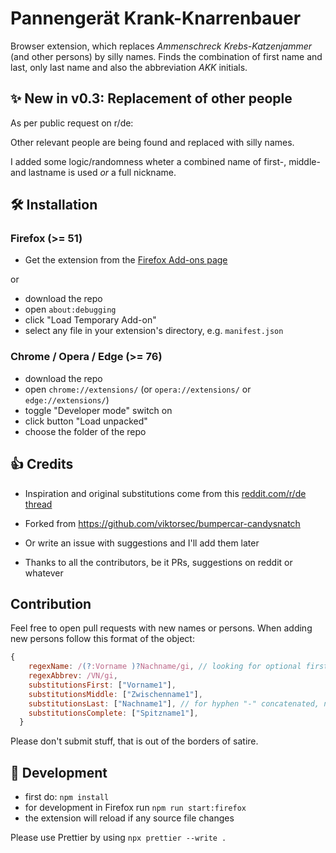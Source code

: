# Pannengerät Krank-Knarrenbauer

Browser extension, which replaces _Ammenschreck Krebs-Katzenjammer_ (and other persons) by silly names.
Finds the combination of first name and last, only last name and also the abbreviation _AKK_ initials.

## ✨ New in v0.3: Replacement of other people

As per public request on r/de:

Other relevant people are being found and replaced with silly names.

I added some logic/randomness wheter a combined name of first-, middle- and lastname is used _or_ a full nickname.

## 🛠 Installation

### Firefox (>= 51)

- Get the extension from the [Firefox Add-ons page](https://addons.mozilla.org/de-DE/firefox/addon/pannengerat-krank-knarrenbauer/)

or

- download the repo
- open `about:debugging`
- click "Load Temporary Add-on"
- select any file in your extension's directory, e.g. `manifest.json`

### Chrome / Opera / Edge (>= 76)

- download the repo
- open `chrome://extensions/` (or `opera://extensions/` or `edge://extensions/`)
- toggle "Developer mode" switch on
- click button "Load unpacked"
- choose the folder of the repo

## 👍 Credits

- Inspiration and original substitutions come from this [reddit.com/r/de thread](https://old.reddit.com/r/de/comments/cea32a/kleine_ansammlung_von_namensbausteinen_und/)

- Forked from https://github.com/viktorsec/bumpercar-candysnatch
- Or write an issue with suggestions and I'll add them later

- Thanks to all the contributors, be it PRs, suggestions on reddit or whatever

## Contribution

Feel free to open pull requests with new names or persons.
When adding new persons follow this format of the object:

```javascript
{
    regexName: /(?:Vorname )?Nachname/gi, // looking for optional firstname, lastname not optional
    regexAbbrev: /VN/gi,
    substitutionsFirst: ["Vorname1"],
    substitutionsMiddle: ["Zwischenname1"],
    substitutionsLast: ["Nachname1"], // for hyphen "-" concatenated, names add those in front of the lastname
    substitutionsComplete: ["Spitzname1"],
  }
```

Please don't submit stuff, that is out of the borders of satire.

## 🔨 Development

- first do: `npm install`
- for development in Firefox run `npm run start:firefox`
- the extension will reload if any source file changes

Please use Prettier by using `npx prettier --write .`
